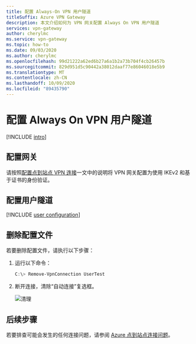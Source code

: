 ```yaml
---
title: 配置 Always-On VPN 用户隧道
titleSuffix: Azure VPN Gateway
description: 本文介绍如何为 VPN 网关配置 Always On VPN 用户隧道
services: vpn-gateway
author: cherylmc
ms.service: vpn-gateway
ms.topic: how-to
ms.date: 09/03/2020
ms.author: cherylmc
ms.openlocfilehash: 99d21222a62ed6b27a6a1b2a73b704f4cb26457b
ms.sourcegitcommit: 829d951d5c90442a38012daaf77e86046018e5b9
ms.translationtype: MT
ms.contentlocale: zh-CN
ms.lasthandoff: 10/09/2020
ms.locfileid: "89435790"
---
```

# <a name="configure-an-always-on-vpn-user-tunnel"></a>配置 Always On VPN 用户隧道

[!INCLUDE [intro](../../includes/vpn-gateway-vwan-always-on-intro.md)]

## <a name="configure-the-gateway"></a>配置网关

 请按照[配置点到站点 VPN 连接](vpn-gateway-howto-point-to-site-resource-manager-portal.md)一文中的说明将 VPN 网关配置为使用 IKEv2 和基于证书的身份验证。

## <a name="configure-a-user-tunnel"></a>配置用户隧道

[!INCLUDE [user configuration](../../includes/vpn-gateway-vwan-always-on-user.md)]

## <a name="to-remove-a-profile"></a>删除配置文件

若要删除配置文件，请执行以下步骤：

1. 运行以下命令：

   ```powershell
   C:\> Remove-VpnConnection UserTest  
   ```

1. 断开连接，清除“自动连接”复选框。 

   ![清理](./media/vpn-gateway-howto-always-on-user-tunnel/disconnect.jpg)

## <a name="next-steps"></a>后续步骤

若要排查可能会发生的任何连接问题，请参阅 [Azure 点到站点连接问题](vpn-gateway-troubleshoot-vpn-point-to-site-connection-problems.md)。
